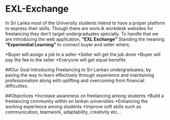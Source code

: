 # EXL-Exchange
In Sri Lanka most of the University students intend to have a proper platform to express their skills. Though there are work.lk workdesk websites for freelancing they don’t target undergraduates specially.
To handle that we are introducing the web application, **“EXL Exchange”**  Standing the meaning **“Experiential Learning”** to connect buyer and seller where, 

*Buyer will assign  a job to a seller
*Seller will get the job done
*Buyer will pay the fee to the seller
*Everyone will get equal benefits

##Our Goal
Introducing Freelancing to Sri Lankan undergraduates; by paving the way to learn effectively through experience and maintaining professionalism along with uplifting and overcoming from financial difficulties.

##Objectives
*Increase awareness on freelancing among students
*Build a freelancing community within sri lankan universities
*Enhancing the working experience among students
*Improve soft skills  such as communication, teamwork, adaptability, creativity etc...
